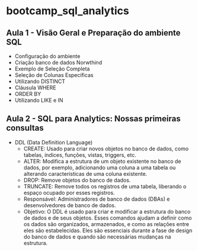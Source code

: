 # bootcamp_sql_analytics

## Aula 1 - Visão Geral e Preparação do ambiente SQL
* Configuração do ambiente
* Criação banco de dados Norwthind
* Exemplo de Seleção Completa
* Seleção de Colunas Específicas
* Utilizando DISTINCT
* Cláusula WHERE
* ORDER BY
* Utilizando LIKE e IN

## Aula 2 - SQL para Analytics: Nossas primeiras consultas
* DDL (Data Definition Language)
    - CREATE: Usado para criar novos objetos no banco de dados, como tabelas, índices, funções, vistas, triggers, etc.
    - ALTER: Modifica a estrutura de um objeto existente no banco de dados, por exemplo, adicionando uma coluna a uma tabela ou alterando características de uma coluna existente.
    - DROP: Remove objetos do banco de dados.
    - TRUNCATE: Remove todos os registros de uma tabela, liberando o espaço ocupado por esses registros.
    - Responsável: Administradores de banco de dados (DBAs) e desenvolvedores de banco de dados.
    - Objetivo: O DDL é usado para criar e modificar a estrutura do banco de dados e de seus objetos. Esses comandos ajudam a definir como os dados são organizados, armazenados, e como as relações entre eles são estabelecidas. Eles são essenciais durante a fase de design do banco de dados e quando são necessárias mudanças na estrutura.





